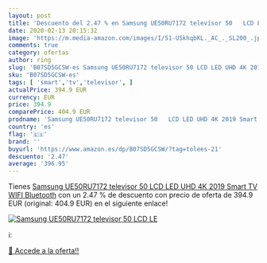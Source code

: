 ```yaml
---
layout: post
title: 'Descuento del 2.47 % en Samsung UE50RU7172 televisor 50   LCD LE'
date: 2020-02-13 20:15:32
image: 'https://m.media-amazon.com/images/I/51-USkhqbKL._AC_._SL200_.jpg'
comments: true
category: ofertas
author: ring
slug: 'B07SD5GCSW-es Samsung UE50RU7172 televisor 50 LCD LED UHD 4K 2019 Smart...'
sku: 'B07SD5GCSW-es'
tags: [ 'smart','tv','televisor', ]
actualPrice: 394.9 EUR
currency: EUR
price: 394.9
comparePrice: 404.9 EUR
prodname: 'Samsung UE50RU7172 televisor 50   LCD LED UHD 4K 2019 Smart TV WIFI Bluetooth'
country: 'es'
flag: '🇪🇸'
brand: ''
buyurl: 'https://www.amazon.es/dp/B07SD5GCSW/?tag=tolees-21'
descuento: '2.47'
average: '396.95'
---
```


Tienes [Samsung UE50RU7172 televisor 50   LCD LED UHD 4K 2019 Smart TV WIFI Bluetooth](https://www.amazon.es/dp/B07SD5GCSW/?tag=tolees-21) con un 2.47 % de descuento con precio de oferta de 394.9 EUR (original: 404.9 EUR) en el siguiente enlace!

[![Samsung UE50RU7172 televisor 50   LCD LE](https://m.media-amazon.com/images/I/51-USkhqbKL._AC_._SL200_.jpg)](https://www.amazon.es/dp/B07SD5GCSW/?tag=tolees-21)

ℹ️:


[🛒 Accede a la oferta!!](https://www.amazon.es/dp/B07SD5GCSW/?tag=tolees-21)
